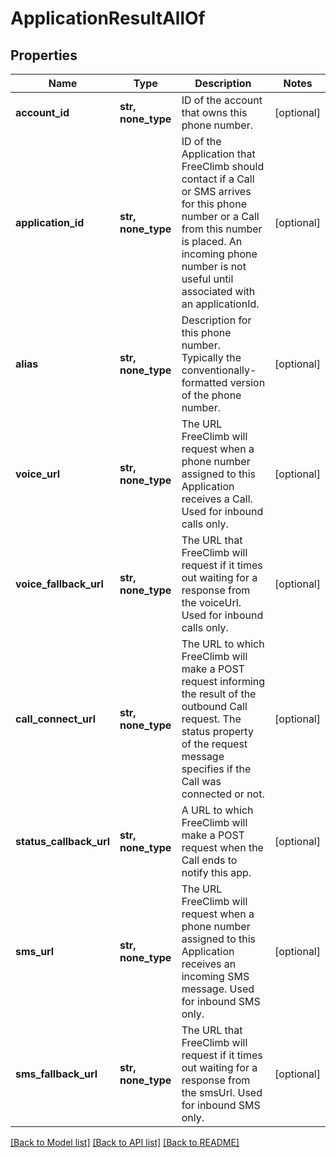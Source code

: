 # ApplicationResultAllOf

## Properties
Name | Type | Description | Notes
------------ | ------------- | ------------- | -------------
**account_id** | **str, none_type** | ID of the account that owns this phone number. | [optional] 
**application_id** | **str, none_type** | ID of the Application that FreeClimb should contact if a Call or SMS arrives for this phone number or a Call from this number is placed. An incoming phone number is not useful until associated with an applicationId. | [optional] 
**alias** | **str, none_type** | Description for this phone number. Typically the conventionally-formatted version of the phone number. | [optional] 
**voice_url** | **str, none_type** | The URL FreeClimb will request when a phone number assigned to this Application receives a Call. Used for inbound calls only. | [optional] 
**voice_fallback_url** | **str, none_type** | The URL that FreeClimb will request if it times out waiting for a response from the voiceUrl. Used for inbound calls only. | [optional] 
**call_connect_url** | **str, none_type** | The URL to which FreeClimb will make a POST request informing the result of the outbound Call request. The status property of the request message specifies if the Call was connected or not. | [optional] 
**status_callback_url** | **str, none_type** | A URL to which FreeClimb will make a POST request when the Call ends to notify this app. | [optional] 
**sms_url** | **str, none_type** | The URL FreeClimb will request when a phone number assigned to this Application receives an incoming SMS message. Used for inbound SMS only. | [optional] 
**sms_fallback_url** | **str, none_type** | The URL that FreeClimb will request if it times out waiting for a response from the smsUrl. Used for inbound SMS only. | [optional] 

[[Back to Model list]](../README.md#documentation-for-models) [[Back to API list]](../README.md#documentation-for-api-endpoints) [[Back to README]](../README.md)


